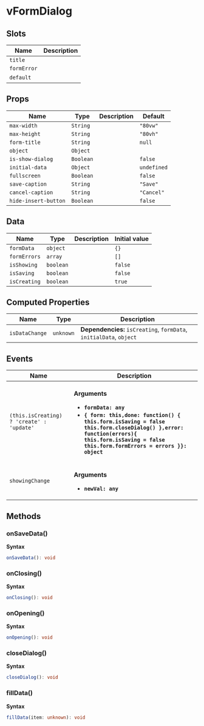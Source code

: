 # vFormDialog

## Slots

| Name        | Description |
| ----------- | ----------- |
| `title`     |             |
| `formError` |             |
| `default`   | &nbsp;      |

## Props

| Name                 | Type      | Description | Default     |
| -------------------- | --------- | ----------- | ----------- |
| `max-width`          | `String`  |             | `"80vw"`    |
| `max-height`         | `String`  |             | `"80vh"`    |
| `form-title`         | `String`  |             | `null`      |
| `object`             | `Object`  |             |             |
| `is-show-dialog`     | `Boolean` |             | `false`     |
| `initial-data`       | `Object`  |             | `undefined` |
| `fullscreen`         | `Boolean` |             | `false`     |
| `save-caption`       | `String`  |             | `"Save"`    |
| `cancel-caption`     | `String`  |             | `"Cancel"`  |
| `hide-insert-button` | `Boolean` |             | `false`     |

## Data

| Name         | Type      | Description | Initial value |
| ------------ | --------- | ----------- | ------------- |
| `formData`   | `object`  |             | `{}`          |
| `formErrors` | `array`   |             | `[]`          |
| `isShowing`  | `boolean` |             | `false`       |
| `isSaving`   | `boolean` |             | `false`       |
| `isCreating` | `boolean` |             | `true`        |

## Computed Properties

| Name           | Type      | Description                                                         |
| -------------- | --------- | ------------------------------------------------------------------- |
| `isDataChange` | `unknown` | **Dependencies:** `isCreating`, `formData`, `initialData`, `object` |

## Events

| Name                                      | Description                                                                                                                                                                                                                                                  |
| ----------------------------------------- | ------------------------------------------------------------------------------------------------------------------------------------------------------------------------------------------------------------------------------------------------------------ |
| `(this.isCreating) ? 'create' : 'update'` | <br/>**Arguments**<br/><ul><li>**`formData: any`**</li><li>**`{ form: this,done: function() { this.form.isSaving = false this.form.closeDialog() },error: function(errors){ this.form.isSaving = false this.form.formErrors = errors }}: object`**</li></ul> |
| `showingChange`                           | <br/>**Arguments**<br/><ul><li>**`newVal: any`**</li></ul>                                                                                                                                                                                                   |

## Methods

### onSaveData()

**Syntax**

```typescript
onSaveData(): void
```

### onClosing()

**Syntax**

```typescript
onClosing(): void
```

### onOpening()

**Syntax**

```typescript
onOpening(): void
```

### closeDialog()

**Syntax**

```typescript
closeDialog(): void
```

### fillData()

**Syntax**

```typescript
fillData(item: unknown): void
```
